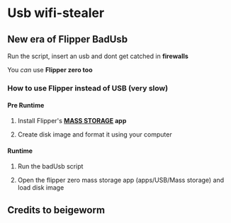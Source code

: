 # Usb wifi-stealer

## New era of Flipper BadUsb

Run the script, insert an usb and dont get catched in **firewalls**

You _can_ use **Flipper zero too**

### How to use Flipper instead of USB (very slow)

#### Pre Runtime

1. Install Flipper's **[MASS STORAGE](https://lab.flipper.net/apps/mass_storage) app**

2. Create disk image and format it using your computer

#### Runtime
1. Run the badUsb script

2. Open the flipper zero mass storage app (apps/USB/Mass storage) and load disk image


## Credits to beigeworm